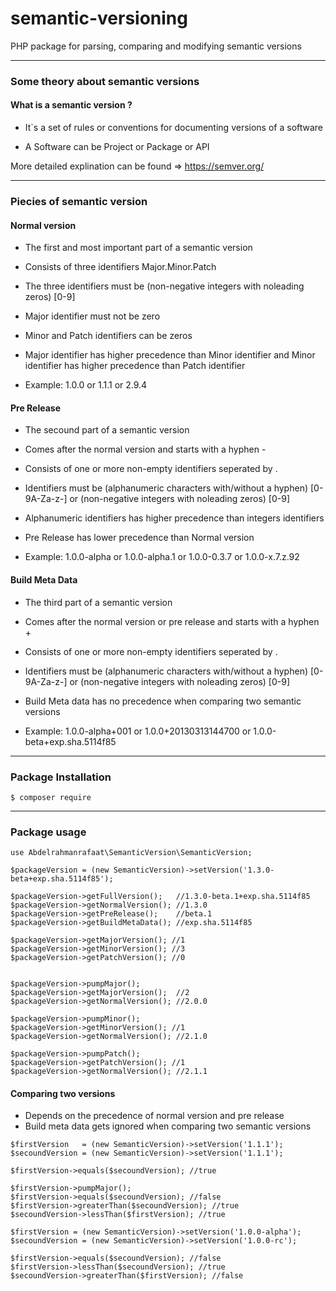 # semantic-versioning

PHP package for parsing, comparing and modifying semantic versions

---
### Some theory about semantic versions

#### What is a semantic version ?

- It`s a set of rules or conventions for documenting versions of a software

- A Software can be Project or Package or API

More detailed explination can be found => https://semver.org/

---

### Piecies of semantic version

#### Normal version
- The first and most important part of a semantic version

- Consists of three identifiers Major.Minor.Patch 

- The three identifiers must be (non-negative integers with noleading zeros) [0-9]

- Major identifier must not be zero 

- Minor and Patch identifiers can be zeros

- Major identifier has higher precedence than Minor identifier and Minor identifier has higher precedence than Patch identifier

- Example: 1.0.0 or 1.1.1 or 2.9.4

#### Pre Release
- The secound part of a semantic version

- Comes after the normal version and starts with a hyphen -

- Consists of one or more non-empty identifiers seperated by .

- Identifiers must be (alphanumeric characters with/without a hyphen) [0-9A-Za-z-] or (non-negative integers with noleading zeros) [0-9]

- Alphanumeric identifiers has higher precedence than integers identifiers

- Pre Release has lower precedence than Normal version

- Example: 1.0.0-alpha or 1.0.0-alpha.1 or 1.0.0-0.3.7 or 1.0.0-x.7.z.92

#### Build Meta Data
- The third part of a semantic version

- Comes after the normal version or pre release and starts with a hyphen +

- Consists of one or more non-empty identifiers seperated by .

- Identifiers must be (alphanumeric characters with/without a hyphen) [0-9A-Za-z-] or (non-negative integers with noleading zeros) [0-9]

- Build Meta data has no precedence when comparing two semantic versions

- Example: 1.0.0-alpha+001 or 1.0.0+20130313144700 or 1.0.0-beta+exp.sha.5114f85

---

 ### Package Installation
```
$ composer require 
```

---
 ### Package usage
 
```
use Abdelrahmanrafaat\SemanticVersion\SemanticVersion;

$packageVersion = (new SemanticVersion)->setVersion('1.3.0-beta+exp.sha.5114f85');

$packageVersion->getFullVersion();   //1.3.0-beta.1+exp.sha.5114f85
$packageVersion->getNormalVersion(); //1.3.0
$packageVersion->getPreRelease();    //beta.1
$packageVersion->getBuildMetaData(); //exp.sha.5114f85

$packageVersion->getMajorVersion(); //1
$packageVersion->getMinorVersion(); //3
$packageVersion->getPatchVersion(); //0


$packageVersion->pumpMajor();
$packageVersion->getMajorVersion();  //2
$packageVersion->getNormalVersion(); //2.0.0

$packageVersion->pumpMinor();
$packageVersion->getMinorVersion(); //1
$packageVersion->getNormalVersion(); //2.1.0

$packageVersion->pumpPatch();
$packageVersion->getPatchVersion(); //1
$packageVersion->getNormalVersion(); //2.1.1

```

#### Comparing two versions
- Depends on the precedence of normal version and pre release
- Build meta data gets ignored when comparing two semantic versions

```
$firstVersion   = (new SemanticVersion)->setVersion('1.1.1');
$secoundVersion = (new SemanticVersion)->setVersion('1.1.1');

$firstVersion->equals($secoundVersion); //true

$firstVersion->pumpMajor();
$firstVersion->equals($secoundVersion); //false
$firstVersion->greaterThan($secoundVersion); //true
$secoundVersion->lessThan($firstVersion); //true

$firstVersion = (new SemanticVersion)->setVersion('1.0.0-alpha');
$secoundVersion = (new SemanticVersion)->setVersion('1.0.0-rc');

$firstVersion->equals($secoundVersion); //false
$firstVersion->lessThan($secoundVersion); //true
$secoundVersion->greaterThan($firstVersion); //false
```

